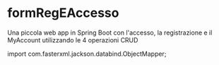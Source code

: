 # formRegEAccesso
Una piccola web app in Spring Boot con l'accesso, la registrazione e il MyAccount utilizzando le 4 operazioni CRUD

import com.fasterxml.jackson.databind.ObjectMapper;
